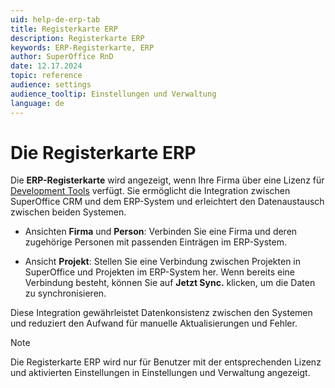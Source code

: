 ```yaml
---
uid: help-de-erp-tab
title: Registerkarte ERP
description: Registerkarte ERP
keywords: ERP-Registerkarte, ERP
author: SuperOffice RnD
date: 12.17.2024
topic: reference
audience: settings
audience_tooltip: Einstellungen und Verwaltung
language: de
---
```


# Die Registerkarte ERP

Die **ERP-Registerkarte** wird angezeigt, wenn Ihre Firma über eine Lizenz für [Development Tools][1] verfügt. Sie ermöglicht die Integration zwischen SuperOffice CRM und dem ERP-System und erleichtert den Datenaustausch zwischen beiden Systemen.

* Ansichten **Firma** und **Person**: Verbinden Sie eine Firma und deren zugehörige Personen mit passenden Einträgen im ERP-System.

* Ansicht **Projekt**: Stellen Sie eine Verbindung zwischen Projekten in SuperOffice und Projekten im ERP-System her. Wenn bereits eine Verbindung besteht, können Sie auf **Jetzt Sync.** klicken, um die Daten zu synchronisieren.

Diese Integration gewährleistet Datenkonsistenz zwischen den Systemen und reduziert den Aufwand für manuelle Aktualisierungen und Fehler.

> [!NOTE]
> Die Registerkarte ERP wird nur für Benutzer mit der entsprechenden Lizenz und aktivierten Einstellungen in Einstellungen und Verwaltung angezeigt.

<!-- Referenced links -->
[1]: ../../../../../en/admin/license/expander-services/tool-box.md
